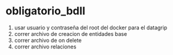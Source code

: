 # obligatorio_bdII

1. usar usuario y contraseña del root del docker para el datagrip
2. correr archivo de creacion de entidades base
3. correr archivo de on delete
4. correr archivo relaciones

